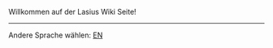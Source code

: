 
Willkommen auf der Lasius Wiki Seite!
***
Andere Sprache wählen: [EN](https://github.com/tegonal/Lasius/wiki/Home)